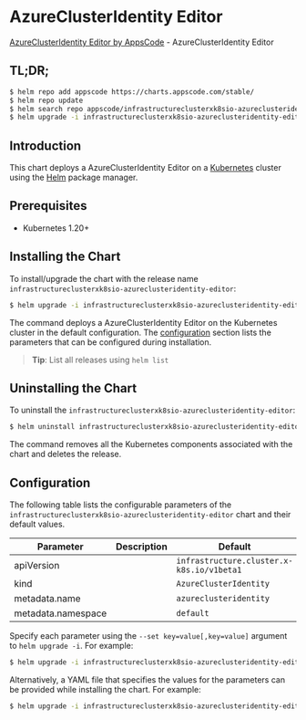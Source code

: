 # AzureClusterIdentity Editor

[AzureClusterIdentity Editor by AppsCode](https://appscode.com) - AzureClusterIdentity Editor

## TL;DR;

```bash
$ helm repo add appscode https://charts.appscode.com/stable/
$ helm repo update
$ helm search repo appscode/infrastructureclusterxk8sio-azureclusteridentity-editor --version=v0.18.0
$ helm upgrade -i infrastructureclusterxk8sio-azureclusteridentity-editor appscode/infrastructureclusterxk8sio-azureclusteridentity-editor -n default --create-namespace --version=v0.18.0
```

## Introduction

This chart deploys a AzureClusterIdentity Editor on a [Kubernetes](http://kubernetes.io) cluster using the [Helm](https://helm.sh) package manager.

## Prerequisites

- Kubernetes 1.20+

## Installing the Chart

To install/upgrade the chart with the release name `infrastructureclusterxk8sio-azureclusteridentity-editor`:

```bash
$ helm upgrade -i infrastructureclusterxk8sio-azureclusteridentity-editor appscode/infrastructureclusterxk8sio-azureclusteridentity-editor -n default --create-namespace --version=v0.18.0
```

The command deploys a AzureClusterIdentity Editor on the Kubernetes cluster in the default configuration. The [configuration](#configuration) section lists the parameters that can be configured during installation.

> **Tip**: List all releases using `helm list`

## Uninstalling the Chart

To uninstall the `infrastructureclusterxk8sio-azureclusteridentity-editor`:

```bash
$ helm uninstall infrastructureclusterxk8sio-azureclusteridentity-editor -n default
```

The command removes all the Kubernetes components associated with the chart and deletes the release.

## Configuration

The following table lists the configurable parameters of the `infrastructureclusterxk8sio-azureclusteridentity-editor` chart and their default values.

|     Parameter      | Description |                       Default                        |
|--------------------|-------------|------------------------------------------------------|
| apiVersion         |             | <code>infrastructure.cluster.x-k8s.io/v1beta1</code> |
| kind               |             | <code>AzureClusterIdentity</code>                    |
| metadata.name      |             | <code>azureclusteridentity</code>                    |
| metadata.namespace |             | <code>default</code>                                 |


Specify each parameter using the `--set key=value[,key=value]` argument to `helm upgrade -i`. For example:

```bash
$ helm upgrade -i infrastructureclusterxk8sio-azureclusteridentity-editor appscode/infrastructureclusterxk8sio-azureclusteridentity-editor -n default --create-namespace --version=v0.18.0 --set apiVersion=infrastructure.cluster.x-k8s.io/v1beta1
```

Alternatively, a YAML file that specifies the values for the parameters can be provided while
installing the chart. For example:

```bash
$ helm upgrade -i infrastructureclusterxk8sio-azureclusteridentity-editor appscode/infrastructureclusterxk8sio-azureclusteridentity-editor -n default --create-namespace --version=v0.18.0 --values values.yaml
```
